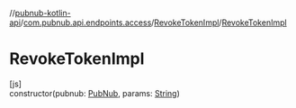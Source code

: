 //[pubnub-kotlin-api](../../../index.md)/[com.pubnub.api.endpoints.access](../index.md)/[RevokeTokenImpl](index.md)/[RevokeTokenImpl](-revoke-token-impl.md)

# RevokeTokenImpl

[js]\
constructor(pubnub: [PubNub](../../[root]/-pub-nub/index.md), params: [String](https://kotlinlang.org/api/latest/jvm/stdlib/kotlin-stdlib/kotlin/-string/index.html))
